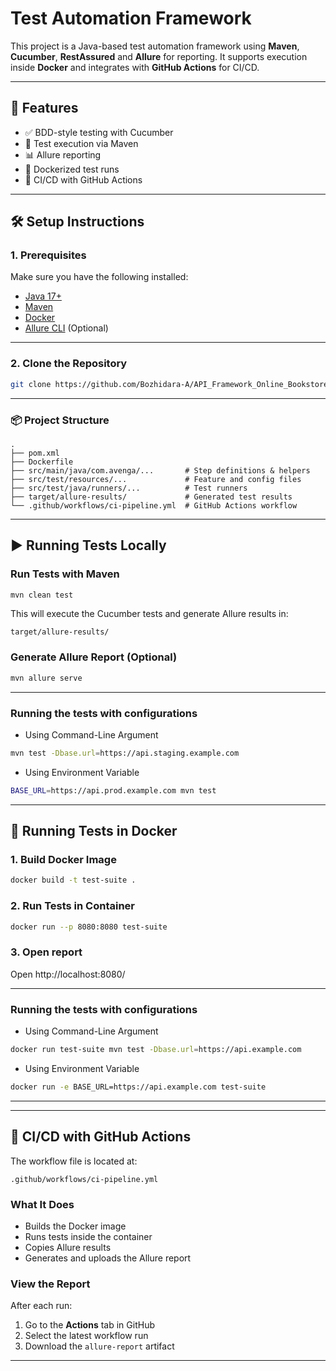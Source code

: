 # Test Automation Framework

This project is a Java-based test automation framework using **Maven**, **Cucumber**, **RestAssured** and **Allure** for reporting. It supports execution inside **Docker** and integrates with **GitHub Actions** for CI/CD.

---

## 🚀 Features

- ✅ BDD-style testing with Cucumber
- 🧪 Test execution via Maven
- 📊 Allure reporting
- 🐳 Dockerized test runs
- 🔁 CI/CD with GitHub Actions

---

## 🛠️ Setup Instructions

### 1. Prerequisites
Make sure you have the following installed:

- [Java 17+](https://adoptopenjdk.net/)
- [Maven](https://maven.apache.org/)
- [Docker](https://www.docker.com/)
- [Allure CLI](https://docs.qameta.io/allure/#_installing_a_commandline) (Optional)

---

### 2. Clone the Repository
```bash
git clone https://github.com/Bozhidara-A/API_Framework_Online_Bookstore.git
```

---
### 📦 Project Structure

```
.
├── pom.xml
├── Dockerfile
├── src/main/java/com.avenga/...       # Step definitions & helpers
├── src/test/resources/...             # Feature and config files
├── src/test/java/runners/...          # Test runners
├── target/allure-results/             # Generated test results
└── .github/workflows/ci-pipeline.yml  # GitHub Actions workflow

```
---

## ▶️ Running Tests Locally

### Run Tests with Maven

```bash
mvn clean test
```

This will execute the Cucumber tests and generate Allure results in:

```
target/allure-results/
```

### Generate Allure Report (Optional)

```bash
mvn allure serve 
```
---
### Running the tests with configurations
-  Using Command-Line Argument
```bash
mvn test -Dbase.url=https://api.staging.example.com
```
- Using Environment Variable
```bash
BASE_URL=https://api.prod.example.com mvn test
```
---

## 🐳 Running Tests in Docker

### 1. Build Docker Image

```bash
docker build -t test-suite .
```

### 2. Run Tests in Container

```bash
docker run --p 8080:8080 test-suite
```

### 3. Open report
   Open http://localhost:8080/

---
### Running the tests with configurations
-  Using Command-Line Argument
```bash
docker run test-suite mvn test -Dbase.url=https://api.example.com
```
- Using Environment Variable
```bash
docker run -e BASE_URL=https://api.example.com test-suite
```
---

---

## 🔁 CI/CD with GitHub Actions

The workflow file is located at:

```
.github/workflows/ci-pipeline.yml
```

### What It Does

- Builds the Docker image
- Runs tests inside the container
- Copies Allure results
- Generates and uploads the Allure report

### View the Report

After each run:

1. Go to the **Actions** tab in GitHub
2. Select the latest workflow run
3. Download the `allure-report` artifact

---
